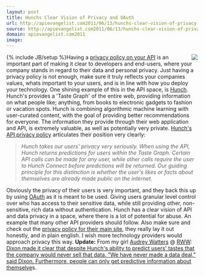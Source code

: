 ```yaml
---
layout: post
title: Hunchs Clear Vision of Privacy and OAuth
url: http://apievangelist.com2011/06/13/hunchs-clear-vision-of-privacy-and-oauth/
source: http://apievangelist.com2011/06/13/hunchs-clear-vision-of-privacy-and-oauth/
domain: apievangelist.com2011
image: 
---
```

{% include JB/setup %}<img src="http://kinlane-productions.s3.amazonaws.com/api-evangelist/hunch/hunch-logo.png"  align="right" />Having a <a title="privacy policy on your API" href="http://www.apievangelist.com/ecosystem-building-blocks-detail.php?Building_Block_ID=165">privacy policy on your API</a> is an important part of making it clear to developers and end-users, where your company stands in regard to their data and personal privacy.
Just having a privacy policy is not enough, make sure it truly reflects your companies values, whats important to your users, and is in line with how you deploy your technology.
One shining example of this in the API space, is <a title="Hunch" href="http://hunch.com/">Hunch</a>. Hunch's provides a 'Taste Graph' of the entire web, providing information on what people like; anything, from books to electronic gadgets to fashion or vacation spots.
Hunch is combining algorithmic machine learning with user-curated content, with the goal of providing better recommendations for everyone. The information they provide through their web application and API, is extremely valuable, as well as potentially very private.
<a title="Hunch's API Privacy Policy" href="http://hunch.com/developers/v1/docs/privacy/">Hunch's API privacy policy</a> articulates their position very clearly:
<blockquote>
     <em>Hunch takes our users' privacy very seriously. When using the API, Hunch returns predictions for users within the Taste Graph. Certain API calls can be made for any user, while other calls require the user to Hunch Connect before predictions will be returned. Our guiding principle for this distinction is whether the user's likes or facts about themselves are already made public on the internet.</em>
</blockquote>Obviously the privacy of their users is very important, and they back this up by using <a title="OAuth" href="http://www.apievangelist.com/ecosystem-building-blocks-detail.php?Building_Block_ID=184">OAuth</a> as it is meant to be used. Giving users granular level control over who has access to their sensitive data, while still providing other, non-sensitive, rich data without authentication.
Hunch has a clear vision of API and data privacy in a space, where there is a lot of potential for abuse. An example that many other API providers should follow.
Also make sure and check out the <a title="privacy policy on their main site" href="http://hunch.com/info/privacy-policy/">privacy policy for their main site</a>, they really lay it out honestly, and in plain english. I wish more technology providers would approach privacy this way.
<strong>Update:</strong> From my girl <a title="Audrey Watters" href="http://www.hackeducation.com">Audrey Watters</a> @ <a title="RWW" href="http://www.readwriteweb.com">RWW</a>: <a href="http://www.readwriteweb.com/archives/chris_dixon_hunch_taste_graphs_the_link_between_le.php">Dixon made it clear that despite Hunch's ability to predict users' tastes that the company would never sell that data. "We have never made a data deal," said Dixon. Furthermore, people can only get predictive information about themselve</a>s.
